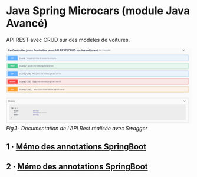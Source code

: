 # Java Spring Microcars (module Java Avancé)

API REST avec CRUD sur des modèles de voitures.

![Img API](api_rest_springboot.png)
*Fig.1 · Documentation de l'API Rest réalisée avec Swagger*

## 1 · [Mémo des annotations SpringBoot](MEMO_MICROSERVICES.md)
## 2 · [Mémo des annotations SpringBoot](MEMO_SPRING_BOOT.md)


